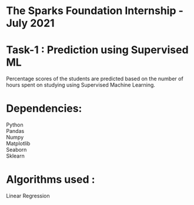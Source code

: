 # The Sparks Foundation Internship -  July 2021
# Task-1 : Prediction using Supervised ML
Percentage scores of the students are predicted based on the number of hours spent on studying using Supervised Machine Learning.
# Dependencies: <br>
Python <br>
Pandas <br>
Numpy <br>
Matplotlib <br>
Seaborn <br>
Sklearn <br>
# Algorithms used : <br>
Linear Regression
